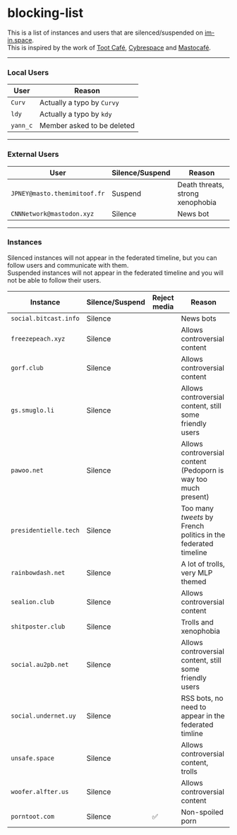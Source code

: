 # blocking-list
This is a list of instances and users that are silenced/suspended on [im-in.space](https://im-in.space/).  
This is inspired by the work of [Toot Café](https://github.com/tootcafe/blocked-on-mastodon), [Cybrespace](https://cybre.space/users/chr/updates/2616) and [Mastocafé](https://social.wxcafe.net/users/wxcafe/updates/2651).

---

### Local Users

| User | Reason |
|------|--------|
| `Curv` | Actually a typo by `Curvy` |
| `ldy` | Actually a typo by `kdy` |
| `yann_c` | Member asked to be deleted |

---

### External Users

| User |  Silence/Suspend | Reason |
|------|------------------|--------|
| `JPNEY@masto.themimitoof.fr` | Suspend | Death threats, strong xenophobia |
| `CNNNetwork@mastodon.xyz` | Silence | News bot |

---

### Instances

Silenced instances will not appear in the federated timeline, but you can follow users and communicate with them.  
Suspended instances will not appear in the federated timeline and you will not be able to follow their users.

| Instance | Silence/Suspend | Reject media | Reason |
|----------|-----------------|--------------|--------|
| `social.bitcast.info` | Silence |  | News bots |
| `freezepeach.xyz` | Silence |  | Allows controversial content |
| `gorf.club` | Silence |  | Allows controversial content |
| `gs.smuglo.li` | Silence |  |  Allows controversial content, still some friendly users |
| `pawoo.net` | Silence |  | Allows controversial content (Pedoporn is way too much present) |
| `presidentielle.tech` | Silence |  | Too many _tweets_ by French politics in the federated timeline |
| `rainbowdash.net` | Silence |  | A lot of trolls, very MLP themed |
| `sealion.club` | Silence |  | Allows controversial content |
| `shitposter.club` | Silence |  | Trolls and xenophobia |
| `social.au2pb.net` | Silence |  | Allows controversial content, still some friendly users |
| `social.undernet.uy` | Silence |  | RSS bots, no need to appear in the federated timline |
| `unsafe.space` | Silence |  | Allows controversial content, trolls |
| `woofer.alfter.us` | Silence |  | Allows controversial content |
| `porntoot.com` | Silence | :white_check_mark: | Non-spoiled porn |
